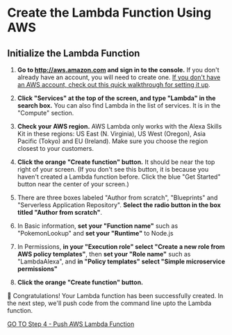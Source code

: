 # Create the Lambda Function Using AWS

## Initialize the Lambda Function

1.  **Go to http://aws.amazon.com and sign in to the console.** If you don't already have an account, you will need to create one.  [If you don't have an AWS account, check out this quick walkthrough for setting it up](https://alexa.design/create-aws-account).

2.  **Click "Services" at the top of the screen, and type "Lambda" in the search box.**  You can also find Lambda in the list of services.  It is in the "Compute" section.

3.  **Check your AWS region.** AWS Lambda only works with the Alexa Skills Kit in these regions: US East (N. Virginia), US West (Oregon), Asia Pacific (Tokyo)  and EU (Ireland).  Make sure you choose the region closest to your customers.

4.  **Click the orange "Create function" button.** It should be near the top right of your screen.  (If you don't see this button, it is because you haven't created a Lambda function before.  Click the blue "Get Started" button near the center of your screen.)

5.  There are three boxes labeled "Author from scratch", "Blueprints" and "Serverless Application Repository". **Select the radio button in the box titled  "Author from scratch"**.

6. In Basic information, **set your "Function name"** such as "PokemonLookup" and **set your "Runtime"** to Node.js

7. In Permissions, **in your "Execution role" select "Create a new role from AWS policy templates"**, then **set your "Role name"** such as "LambdaAlexa", and **in "Policy templates" select "Simple microservice permissions"**

8.  **Click the orange "Create function" button.** 

🎉  Congratulations! Your Lambda function has been successfully created. In the next step, we'll push code from the command line upto the Lambda function.

[GO TO Step 4 - Push AWS Lambda Function](./lambda-push.md)


